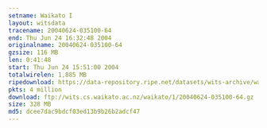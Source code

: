 ```yaml
---
setname: Waikato I
layout: witsdata
tracename: 20040624-035100-64
end: Thu Jun 24 16:32:48 2004
originalname: 20040624-035100-64
gzsize: 116 MB
len: 0:41:48
start: Thu Jun 24 15:51:00 2004
totalwirelen: 1,885 MB
ripedownload: https://data-repository.ripe.net/datasets/wits-archive/waikato/1/20040624-035100-64.gz
pkts: 4 million
download: ftp://wits.cs.waikato.ac.nz/waikato/1/20040624-035100-64.gz
size: 328 MB
md5: dcee7dac9bdcf03ed13b9b26b2adcf47
---
```

